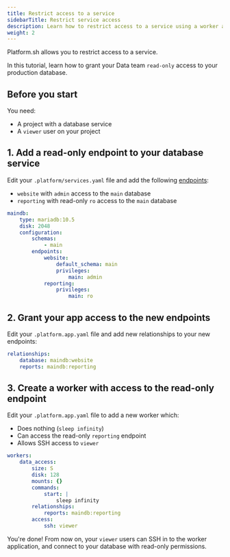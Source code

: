 ```yaml
---
title: Restrict access to a service
sidebarTitle: Restrict service access
description: Learn how to restrict access to a service using a worker and additional endpoints to the service.
weight: 2
---
```


Platform.sh allows you to restrict access to a service. 

In this tutorial, learn how to grant your Data team `read-only` access to your production database.

## Before you start

You need:

- A project with a database service
- A `viewer` user on your project

## 1. Add a read-only endpoint to your database service

Edit your `.platform/services.yaml` file and add the following [endpoints](../add-services/mysql/_index.md#define-permissions):

- `website` with `admin` access to the `main` database
- `reporting` with read-only `ro` access to the `main` database

```yaml {location=".platform/services.yaml"}
maindb:
    type: mariadb:10.5
    disk: 2048
    configuration:
        schemas:
            - main
        endpoints:
            website:
                default_schema: main
                privileges:
                    main: admin
            reporting:
                privileges:
                    main: ro
```

## 2. Grant your app access to the new endpoints

Edit your `.platform.app.yaml` file and add new relationships to your new endpoints:

```yaml {location=".platform.app.yaml"}
relationships:
    database: maindb:website
    reports: maindb:reporting
```

## 3. Create a worker with access to the read-only endpoint

Edit your `.platform.app.yaml` file to add a new worker which:

- Does nothing (`sleep infinity`) 
- Can access the read-only `reporting` endpoint
- Allows SSH access to `viewer`

```yaml {location=".platform.app.yaml"}
workers:
    data_access:
        size: S
        disk: 128
        mounts: {}
        commands:
            start: |
                sleep infinity
        relationships:
            reports: maindb:reporting
        access:
            ssh: viewer
```

You're done!
From now on, your `viewer` users can SSH in to the worker application,
and connect to your database with read-only permissions.